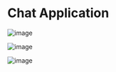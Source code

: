 # Chat Application




![image](https://github.com/GowthamaViknesh/Chat-FrontEnd/assets/133188448/68dc63f2-a12c-432c-aac3-e5c40b4de911)


![image](https://github.com/GowthamaViknesh/Chat-FrontEnd/assets/133188448/1b706955-8c83-411b-b801-45922b50e1f0)


![image](https://github.com/GowthamaViknesh/Chat-FrontEnd/assets/133188448/07337983-584f-4c2f-bd65-e7d169a13235)
